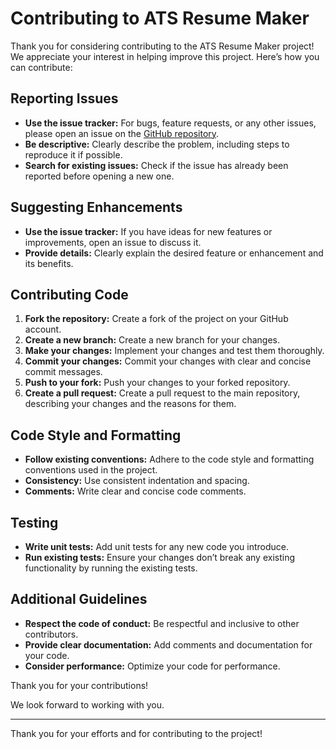 # Contributing to ATS Resume Maker

Thank you for considering contributing to the ATS Resume Maker project! We appreciate your interest in helping improve this project. Here’s how you can contribute:

## Reporting Issues

- **Use the issue tracker:** For bugs, feature requests, or any other issues, please open an issue on the [GitHub repository](https://github.com/ganeshdanuri/mirai/issues).
- **Be descriptive:** Clearly describe the problem, including steps to reproduce it if possible.
- **Search for existing issues:** Check if the issue has already been reported before opening a new one.

## Suggesting Enhancements

- **Use the issue tracker:** If you have ideas for new features or improvements, open an issue to discuss it.
- **Provide details:** Clearly explain the desired feature or enhancement and its benefits.

## Contributing Code

1. **Fork the repository:** Create a fork of the project on your GitHub account.
2. **Create a new branch:** Create a new branch for your changes.
3. **Make your changes:** Implement your changes and test them thoroughly.
4. **Commit your changes:** Commit your changes with clear and concise commit messages.
5. **Push to your fork:** Push your changes to your forked repository.
6. **Create a pull request:** Create a pull request to the main repository, describing your changes and the reasons for them.

## Code Style and Formatting

- **Follow existing conventions:** Adhere to the code style and formatting conventions used in the project.
- **Consistency:** Use consistent indentation and spacing.
- **Comments:** Write clear and concise code comments.

## Testing

- **Write unit tests:** Add unit tests for any new code you introduce.
- **Run existing tests:** Ensure your changes don’t break any existing functionality by running the existing tests.

## Additional Guidelines

- **Respect the code of conduct:** Be respectful and inclusive to other contributors.
- **Provide clear documentation:** Add comments and documentation for your code.
- **Consider performance:** Optimize your code for performance.

Thank you for your contributions!

We look forward to working with you.

---

Thank you for your efforts and for contributing to the project!
